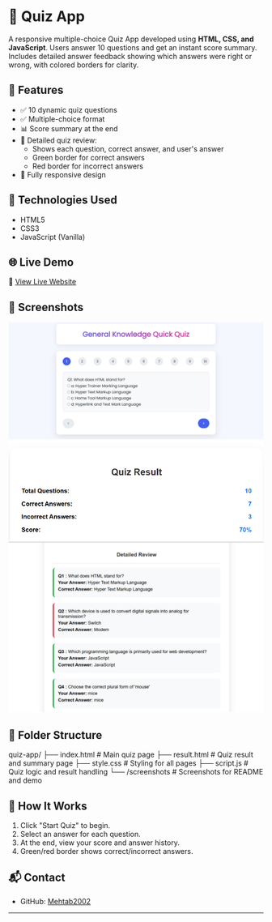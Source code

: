 # 🧠 Quiz App

A responsive multiple-choice Quiz App developed using **HTML, CSS, and JavaScript**. Users answer 10 questions and get an instant score summary. Includes detailed answer feedback showing which answers were right or wrong, with colored borders for clarity.

## 🌟 Features

- ✅ 10 dynamic quiz questions
- ✅ Multiple-choice format
- 📊 Score summary at the end
- 📝 Detailed quiz review:
  - Shows each question, correct answer, and user's answer
  - Green border for correct answers
  - Red border for incorrect answers
- 📱 Fully responsive design

## 🧰 Technologies Used

- HTML5  
- CSS3  
- JavaScript (Vanilla)

## 🌐 Live Demo

🔗 [View Live Website](https://mehtab2002.github.io/quiz-app/)  

## 📸 Screenshots

![Question Screen](https://github.com/Mehtab2002/quiz-app/blob/b93512b82c0619f6a81edad3fcd087d3c032cfb9/Screenshots/question.png)  
![Result Summary](https://github.com/Mehtab2002/quiz-app/blob/b93512b82c0619f6a81edad3fcd087d3c032cfb9/Screenshots/Score%20card.png)  
![Answer History](https://github.com/Mehtab2002/quiz-app/blob/b93512b82c0619f6a81edad3fcd087d3c032cfb9/Screenshots/result%20details.png)

## 📁 Folder Structure

quiz-app/
├── index.html # Main quiz page
├── result.html # Quiz result and summary page
├── style.css # Styling for all pages
├── script.js # Quiz logic and result handling
└── /screenshots # Screenshots for README and demo

## 🚀 How It Works

1. Click "Start Quiz" to begin.
2. Select an answer for each question.
3. At the end, view your score and answer history.
4. Green/red border shows correct/incorrect answers.

## 📬 Contact

- GitHub: [Mehtab2002](https://github.com/Mehtab2002)

---

